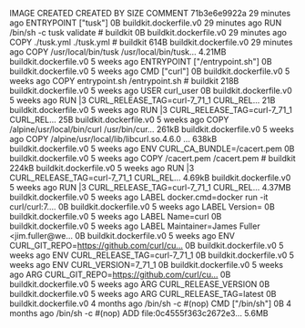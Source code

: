 IMAGE               CREATED             CREATED BY                                      SIZE                COMMENT
71b3e6e9922a        29 minutes ago      ENTRYPOINT ["tusk"]                             0B                  buildkit.dockerfile.v0
<missing>           29 minutes ago      RUN /bin/sh -c tusk validate # buildkit         0B                  buildkit.dockerfile.v0
<missing>           29 minutes ago      COPY ./tusk.yml ./tusk.yml # buildkit           614B                buildkit.dockerfile.v0
<missing>           29 minutes ago      COPY /usr/local/bin/tusk /usr/local/bin/tusk…   4.21MB              buildkit.dockerfile.v0
<missing>           5 weeks ago         ENTRYPOINT ["/entrypoint.sh"]                   0B                  buildkit.dockerfile.v0
<missing>           5 weeks ago         CMD ["curl"]                                    0B                  buildkit.dockerfile.v0
<missing>           5 weeks ago         COPY entrypoint.sh /entrypoint.sh # buildkit    218B                buildkit.dockerfile.v0
<missing>           5 weeks ago         USER curl_user                                  0B                  buildkit.dockerfile.v0
<missing>           5 weeks ago         RUN |3 CURL_RELEASE_TAG=curl-7_71_1 CURL_REL…   21B                 buildkit.dockerfile.v0
<missing>           5 weeks ago         RUN |3 CURL_RELEASE_TAG=curl-7_71_1 CURL_REL…   25B                 buildkit.dockerfile.v0
<missing>           5 weeks ago         COPY /alpine/usr/local/bin/curl /usr/bin/cur…   261kB               buildkit.dockerfile.v0
<missing>           5 weeks ago         COPY /alpine/usr/local/lib/libcurl.so.4.6.0 …   638kB               buildkit.dockerfile.v0
<missing>           5 weeks ago         ENV CURL_CA_BUNDLE=/cacert.pem                  0B                  buildkit.dockerfile.v0
<missing>           5 weeks ago         COPY /cacert.pem /cacert.pem # buildkit         224kB               buildkit.dockerfile.v0
<missing>           5 weeks ago         RUN |3 CURL_RELEASE_TAG=curl-7_71_1 CURL_REL…   4.69kB              buildkit.dockerfile.v0
<missing>           5 weeks ago         RUN |3 CURL_RELEASE_TAG=curl-7_71_1 CURL_REL…   4.37MB              buildkit.dockerfile.v0
<missing>           5 weeks ago         LABEL docker.cmd=docker run -it curl/curl:7.…   0B                  buildkit.dockerfile.v0
<missing>           5 weeks ago         LABEL Version=                                  0B                  buildkit.dockerfile.v0
<missing>           5 weeks ago         LABEL Name=curl                                 0B                  buildkit.dockerfile.v0
<missing>           5 weeks ago         LABEL Maintainer=James Fuller <jim.fuller@we…   0B                  buildkit.dockerfile.v0
<missing>           5 weeks ago         ENV CURL_GIT_REPO=https://github.com/curl/cu…   0B                  buildkit.dockerfile.v0
<missing>           5 weeks ago         ENV CURL_RELEASE_TAG=curl-7_71_1                0B                  buildkit.dockerfile.v0
<missing>           5 weeks ago         ENV CURL_VERSION=7_71_1                         0B                  buildkit.dockerfile.v0
<missing>           5 weeks ago         ARG CURL_GIT_REPO=https://github.com/curl/cu…   0B                  buildkit.dockerfile.v0
<missing>           5 weeks ago         ARG CURL_RELEASE_VERSION                        0B                  buildkit.dockerfile.v0
<missing>           5 weeks ago         ARG CURL_RELEASE_TAG=latest                     0B                  buildkit.dockerfile.v0
<missing>           4 months ago        /bin/sh -c #(nop)  CMD ["/bin/sh"]              0B
<missing>           4 months ago        /bin/sh -c #(nop) ADD file:0c4555f363c2672e3…   5.6MB

